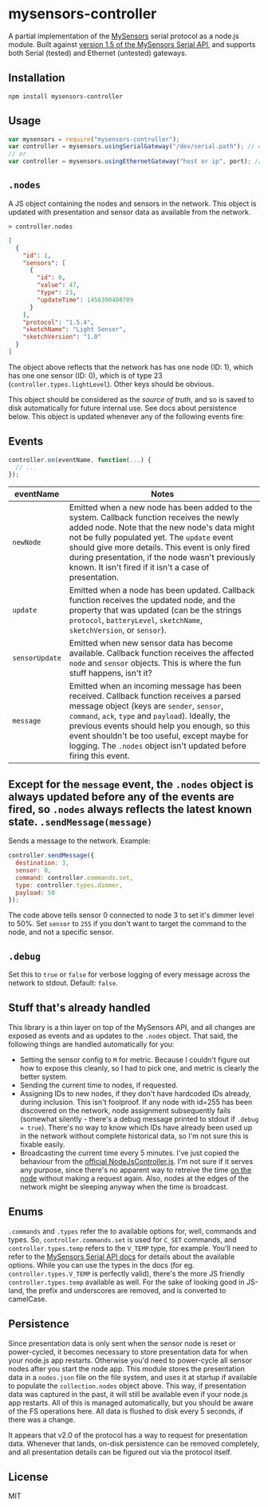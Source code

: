 mysensors-controller
===

A partial implementation of the [MySensors](http://www.mysensors.org/) serial protocol as a node.js module.
Built against [version 1.5 of the MySensors Serial API](http://www.mysensors.org/download/serial_api_15), and supports both Serial (tested) and Ethernet (untested) gateways.

Installation
---
```
npm install mysensors-controller
```

Usage
---

```javascript
var mysensors = require("mysensors-controller");
var controller = mysensors.usingSerialGateway("/dev/serial.path"); // or "COMx" for Windows mates
// or
var controller = mysensors.usingEthernetGateway("host or ip", port); // Should also work with the ESP8266 gateway
```

`.nodes`
---

A JS object containing the nodes and sensors in the network. This object is updated with presentation and sensor data as available from the network. 
```
> controller.nodes
```

```json
[
  {
    "id": 1,
    "sensors": [
      {
        "id": 0,
        "value": 47,
        "type": 23,
        "updateTime": 1456390408709
      }
    ],
    "protocol": "1.5.4",
    "sketchName": "Light Sensor",
    "sketchVersion": "1.0"
  }
]
```
The object above reflects that the network has has one node (ID: 1), which has one one sensor (ID: 0), which is of type 23 (`controller.types.lightLevel`). Other keys should be obvious.

This object should be considered as the _source of truth_, and so is saved to disk automatically for future internal use. See docs about persistence below.
This object is updated whenever any of the following events fire:

Events
---

```javascript
controller.on(eventName, function(...) {
  // ...
});
```

eventName | Notes
--- | ---
`newNode` | Emitted when a new node has been added to the system. Callback function receives the newly added node. Note that the new node's data might not be fully populated yet. The `update` event should give more details. This event is only fired during presentation, if the node wasn't previously known. It isn't fired if it isn't a case of presentation.
`update` | Emitted when a node has been updated. Callback function receives the updated node, and the property that was updated (can be the strings `protocol`, `batteryLevel`, `sketchName`, `sketchVersion`, or `sensor`).
`sensorUpdate` | Emitted when new sensor data has become available. Callback function receives the affected `node` and `sensor` objects. This is where the fun stuff happens, isn't it?
`message` | Emitted when an incoming message has been received. Callback function receives a parsed message object (keys are `sender`, `sensor`, `command`, `ack`, `type` and `payload`). Ideally, the previous events should help you enough, so this event shouldn't be too useful, except maybe for logging. The `.nodes` object isn't updated before firing this event.

Except for the `message` event, the `.nodes` object is always updated before any of the events are fired, so `.nodes` always reflects the latest known state.
`.sendMessage(message)`
---

Sends a message to the network. Example:
```javascript
controller.sendMessage({
  destination: 3,
  sensor: 0,
  command: controller.commands.set,
  type: controller.types.dimmer,
  payload: 50
});
```
The code above tells sensor 0 connected to node 3 to set it's dimmer level to 50%.
Set `sensor` to `255` if you don't want to target the command to the node, and not a specific sensor.

`.debug`
---
Set this to `true` or `false` for verbose logging of every message across the network to stdout. Default: `false`.

Stuff that's already handled
---

This library is a thin layer on top of the MySensors API, and all changes are exposed as events and as updates to the `.nodes` object. That said, the following things are handled automatically for you:
* Setting the sensor config to `M` for metric. Because I couldn't figure out how to expose this cleanly, so I had to pick one, and metric is clearly the better system.
* Sending the current time to nodes, if requested.
* Assigning IDs to new nodes, if they don't have hardcoded IDs already, during inclusion. This isn't foolproof. If any node with id=255 has been discovered on the network, node assignment subsequently fails (somewhat silently - there's a debug message printed to stdout if `.debug = true`). There's no way to know which IDs have already been used up in the network without complete historical data, so I'm not sure this is fixable easily.
* Broadcasting the current time every 5 minutes. I've just copied the behaviour from the [official NodeJsController.js](https://github.com/mysensors/MySensorsSampleController/blob/master/NodeJsController.js#L709-L711). I'm not sure if it serves any purpose, since there's no apparent way to retreive the time [on the node](http://www.mysensors.org/download/sensor_api_15) without making a request again. Also, nodes at the edges of the network might be sleeping anyway when the time is broadcast.

Enums
---
`.commands` and `.types` refer the to available options for, well, commands and types. So, `controller.commands.set` is used for `C_SET` commands, and `controller.types.temp` refers to the `V_TEMP` type, for example. You'll need to refer to the [MySensors Serial API docs](http://www.mysensors.org/download/serial_api_15) for details about the available options. While you can use the types in the docs (for eg. `controller.types.V_TEMP` is perfectly valid), there's the more JS friendly `controller.types.temp` available as well. For the sake of looking good in JS-land, the prefix and underscores are removed, and is converted to camelCase.

Persistence
---

Since presentation data is only sent when the sensor node is reset or power-cycled, it becomes necessary to store presentation data for when your node.js app restarts. Otherwise you'd need to power-cycle all sensor nodes after you start the node app. This module stores the presentation data in a `nodes.json` file on the file system, and uses it at startup if available to populate the `collection.nodes` object above. This way, if presentation data was captured in the past, it will still be available even if your node.js app restarts. All of this is managed automatically, but you should be aware of the FS operations here. All data is flushed to disk every 5 seconds, if there was a change.

It appears that v2.0 of the protocol has a way to request for presentation data. Whenever that lands, on-disk persistence can be removed completely, and all presentation details can be figured out via the protocol itself.

License
---
MIT